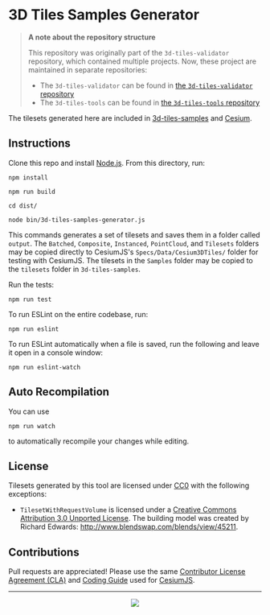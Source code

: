 # 3D Tiles Samples Generator

> **A note about the repository structure**
> 
> This repository was originally part of the `3d-tiles-validator` repository, which contained multiple projects. Now, these project are maintained in separate repositories:
> 
> - The `3d-tiles-validator` can be found in [the `3d-tiles-validator` repository](https://github.com/CesiumGS/3d-tiles-validator)
> - The `3d-tiles-tools` can be found in [the `3d-tiles-tools` repository](https://github.com/CesiumGS/3d-tiles-tools)
> 


The tilesets generated here are included in [3d-tiles-samples](https://github.com/CesiumGS/3d-tiles-samples) and [Cesium](https://github.com/CesiumGS/cesium).

## Instructions

Clone this repo and install [Node.js](http://nodejs.org/).  From this directory, run:

```
npm install

npm run build

cd dist/

node bin/3d-tiles-samples-generator.js
```

This commands generates a set of tilesets and saves them in a folder called `output`. The `Batched`, `Composite`, `Instanced`, `PointCloud`, and `Tilesets` folders may be copied directly to CesiumJS's `Specs/Data/Cesium3DTiles/` folder for testing with CesiumJS. The tilesets in the `Samples` folder may be copied to the `tilesets` folder in `3d-tiles-samples`.

Run the tests:
```
npm run test
```
To run ESLint on the entire codebase, run:
```
npm run eslint
```
To run ESLint automatically when a file is saved, run the following and leave it open in a console window:
```
npm run eslint-watch
```

## Auto Recompilation
You can use
```
npm run watch
```

to automatically recompile your changes while editing.

## License

Tilesets generated by this tool are licensed under [CC0](https://creativecommons.org/share-your-work/public-domain/cc0/) with the following exceptions:

* `TilesetWithRequestVolume` is licensed under a [Creative Commons Attribution 3.0 Unported License](https://creativecommons.org/licenses/by/3.0/). The building model was created by Richard Edwards: http://www.blendswap.com/blends/view/45211.

## Contributions

Pull requests are appreciated!  Please use the same [Contributor License Agreement (CLA)](https://github.com/CesiumGS/cesium/blob/main/CONTRIBUTING.md) and [Coding Guide](https://github.com/CesiumGS/cesium/blob/main/Documentation/Contributors/CodingGuide/README.md) used for [CesiumJS](https://cesium.com/cesiumjs/).

---

<p align="center">
<a href="https://cesium.com/"><img src="doc/cesium.png" onerror="this.src='cesium.png'"/></a>
</p>
